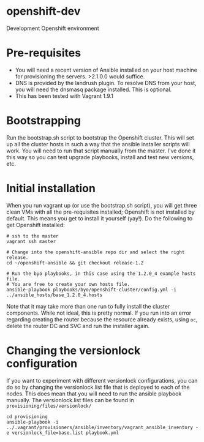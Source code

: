 # openshift-dev
Development Openshift environment

# Pre-requisites
* You will need a recent version of Ansible installed on your host machine for provisioning the servers. >2.1.0.0 would suffice.
* DNS is provided by the landrush plugin. To resolve DNS from your host, you will need the dnsmasq package installed. This is optional.
* This has been tested with Vagrant 1.9.1

# Bootstrapping
Run the bootstrap.sh script to bootstrap the Openshift cluster. This will set up all the cluster hosts in such a way that the ansible installer scripts will work. You will need to run that script manually from the master. I've done it this way so you can test upgrade playbooks, install and test new versions, etc.

# Initial installation
When you run vagrant up (or use the bootstrap.sh script), you will get three clean VMs with all the pre-requisites installed; Openshift is not installed by default. This means you get to install it yourself (yay!). Do the following to get Openshift installed:

```
# ssh to the master
vagrant ssh master

# Change into the openshift-ansible repo dir and select the right release.
cd ~/openshift-ansible && git checkout release-1.2

# Run the byo playbooks, in this case using the 1.2.0_4 example hosts file.
# You are free to create your own hosts file.
ansible-playbook playbooks/byo/openshift-cluster/config.yml -i ../ansible_hosts/base_1.2.0_4.hosts
```
Note that it may take more than one run to fully install the cluster components. While not ideal, this is pretty normal. If you run into an error regarding creating the router because the resource already exists, using `oc`, delete the router DC and SVC and run the installer again.

# Changing the versionlock configuration
If you want to experiment with different versionlock configurations, you can do so by changing the versionlock.list file that is deployed to each of the nodes. This does mean that you will need to run the ansible playbook manually. The versionlock.list files can be found in `provisioning/files/versionlock/`

```
cd provisioning
ansible-playbook -i ../.vagrant/provisioners/ansible/inventory/vagrant_ansible_inventory -e versionlock_file=base.list playbook.yml
```
